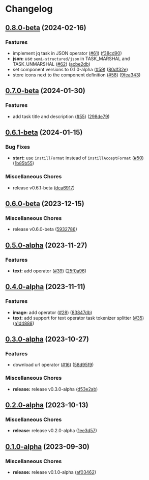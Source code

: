 # Changelog

## [0.8.0-beta](https://github.com/instill-ai/operator/compare/v0.7.0-beta...v0.8.0-beta) (2024-02-16)


### Features

* implement jq task in JSON operator ([#61](https://github.com/instill-ai/operator/issues/61)) ([f38cd90](https://github.com/instill-ai/operator/commit/f38cd90ce30c4a26baa6b7c415884a8a0fde0ee5))
* **json:** use `semi-structured/json` in TASK_MARSHAL and TASK_UNMARSHAL ([#62](https://github.com/instill-ai/operator/issues/62)) ([acbe2db](https://github.com/instill-ai/operator/commit/acbe2dbf7868c43e3e75e114a1048419b4e238ff))
* set component versions to 0.1.0-alpha ([#59](https://github.com/instill-ai/operator/issues/59)) ([80df32e](https://github.com/instill-ai/operator/commit/80df32e4d0e4e7f61bcc8afca2c923c4cf3b71f5))
* store icons next to the component definition ([#58](https://github.com/instill-ai/operator/issues/58)) ([9fea343](https://github.com/instill-ai/operator/commit/9fea3434d0d1352bba6da3c703b12377c057f9e1))

## [0.7.0-beta](https://github.com/instill-ai/operator/compare/v0.6.1-beta...v0.7.0-beta) (2024-01-30)


### Features

* add task title and description ([#55](https://github.com/instill-ai/operator/issues/55)) ([298de79](https://github.com/instill-ai/operator/commit/298de79c7057420fab94a08002657ed66cd74853))

## [0.6.1-beta](https://github.com/instill-ai/operator/compare/v0.6.0-beta...v0.6.1-beta) (2024-01-15)


### Bug Fixes

* **start:** use `instillFormat` instead of `instillAcceptFormat` ([#50](https://github.com/instill-ai/operator/issues/50)) ([1b85b55](https://github.com/instill-ai/operator/commit/1b85b551fed55d71a86ae9f5e8445d7ed8b15a62))


### Miscellaneous Chores

* release v0.6.1-beta ([dca6917](https://github.com/instill-ai/operator/commit/dca69171d1330dd20a0165bb63cf9fb7cc482c7d))

## [0.6.0-beta](https://github.com/instill-ai/operator/compare/v0.5.0-alpha...v0.6.0-beta) (2023-12-15)


### Miscellaneous Chores

* release v0.6.0-beta ([5932786](https://github.com/instill-ai/operator/commit/593278644d345df1ce423691df419ca950c15fd3))

## [0.5.0-alpha](https://github.com/instill-ai/operator/compare/v0.4.0-alpha...v0.5.0-alpha) (2023-11-27)


### Features

* **text:** add operator ([#39](https://github.com/instill-ai/operator/issues/39)) ([25f0a96](https://github.com/instill-ai/operator/commit/25f0a96067829d447dbfc2c9cb30af42cf6fd747))

## [0.4.0-alpha](https://github.com/instill-ai/operator/compare/v0.3.0-alpha...v0.4.0-alpha) (2023-11-11)


### Features

* **image:** add operator ([#28](https://github.com/instill-ai/operator/issues/28)) ([83847db](https://github.com/instill-ai/operator/commit/83847dbaf039416821219f8918fb63f244057c5b))
* **text:** add support for text operator task tokenizer splitter ([#35](https://github.com/instill-ai/operator/issues/35)) ([a1d4888](https://github.com/instill-ai/operator/commit/a1d48882c891b9ea4caa3d6d70bb5e866d0bade9))

## [0.3.0-alpha](https://github.com/instill-ai/operator/compare/v0.2.0-alpha...v0.3.0-alpha) (2023-10-27)


### Features

* download url operator ([#16](https://github.com/instill-ai/operator/issues/16)) ([58d95f9](https://github.com/instill-ai/operator/commit/58d95f92b874f5bbc25a3b41139011f491071c5b))


### Miscellaneous Chores

* **release:** release v0.3.0-alpha ([d53e2ab](https://github.com/instill-ai/operator/commit/d53e2ab25fa197c9bb8efa13e3a2397d49a85db7))

## [0.2.0-alpha](https://github.com/instill-ai/operator/compare/v0.1.0-alpha...v0.2.0-alpha) (2023-10-13)


### Miscellaneous Chores

* **release:** release v0.2.0-alpha ([1ee3d57](https://github.com/instill-ai/operator/commit/1ee3d5771ce3308f710cb07803eab885f2fad1bd))

## [0.1.0-alpha](https://github.com/instill-ai/operator/compare/v0.3.0-alpha...v0.1.0-alpha) (2023-09-30)


### Miscellaneous Chores

* **release:** release v0.1.0-alpha ([af03462](https://github.com/instill-ai/operator/commit/af034628dc8372658c24915190fc9a0454bca3c6))
